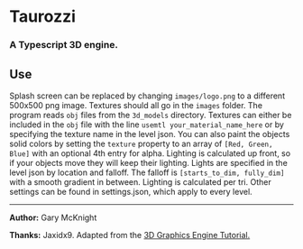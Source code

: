 # Taurozzi

### A Typescript 3D engine.

## Use

Splash screen can be replaced by changing `images/logo.png` to a different 500x500 png image.
Textures should all go in the `images` folder. The program reads `obj` files from the `3d_models` directory. Textures can either be included in the `obj` file with the line `usemtl your_material_name_here` or by specifying the texture name in the level json. You can also paint the objects solid colors by setting the `texture` property to an array of `[Red, Green, Blue]` with an optional 4th entry for alpha. Lighting is calculated up front, so if your objects move they will keep their lighting. Lights are specified in the level json by location and falloff. The falloff is `[starts_to_dim, fully_dim]` with a smooth gradient in between. Lighting is calculated per tri. Other settings can be found in settings.json, which apply to every level.

----

__Author:__ Gary McKnight

__Thanks:__ Jaxidx9. Adapted from the [3D Graphics Engine Tutorial.](https://www.youtube.com/watch?v=ih20l3pJoeU)